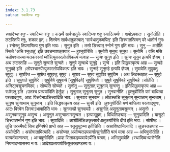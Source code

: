 ```yaml
---
index: 3.1.73
sutra: स्वादिभ्यः श्नुः

---
```

_स्वादिभ्यः श्नुः_ - स्वादिभ्यः श्नुः । कत्र्रर्थे सार्वधातुके स्वादिभ्यः श्नुः स्यादित्यर्थः । शपोऽपवादः । सुनोतीति । लटस्तिपि श्नुः, शकार इत् । शित्त्वेन सार्वधातुकत्वात् 'सार्वधातुकमपित्' इति ङित्त्वातत्स्मिन् परे धातोर्न गुणः । श्नोस्तु तिपमाश्रित्य गुण इति भावः । सुनुत इति । तसो ङित्त्वात् स्नोर्न गुण इति भावः । सुनु —  अतीति स्थिते 'अचि श्नुधातु' इति उवङमाशङ्क्याह —  हुश्नुवोरिति । सुनोषि सुनुथः सुनुथ । सुनोमि । वसि मसि चलोपश्चास्यान्यतकरस्यां म्वो॑रित्युकारलोपविकल्पं मत्वाह —  सुन्वः सुनुव इति । सुन्मः सुनुम इत्यपि ज्ञेयम् । अथ लटस्तङि —  सुनुते सुन्वाते सुन्वते । सुनुषे सुन्वाथे सुनुद्वे । सुन्वे । इति सिद्धवत्कृत्य आह —  सुन्वहे सुनुवहे इति ।लोपश्चास्ये॑त्युकारलोपविकल्प इति भावः । सुन्महे सुनुमहे इत्यपि ज्ञेयम् । सुषावेति.सुषुवतुः सुषुवुः । सुषविथ — सुषोथ सुषुवथुः सुषुव । सुषाव — सुषव सुषुविव सुषुविम । अथ लिटस्तह्राह —  सुषुवे इति । सुषुवाते सुषुविरे । सुषुविषे सुषुवाथे [सुषुविढवे] सुषुविधवे । सुषुवे सुषुविवहे सुषुविमहे ।सोतेति । अनिट्त्वसूचनमिदम् । सोष्यति सोष्यते । सुनोतु — सुनुतात् सुनुताम् सुन्वन्तु । इतिसिद्धवत्कृत्य आह —  स#उनु इति ।उतश्च प्रत्यया॑दिति हेर्लुक् । सुनुतात् सुनुतम् सुनुत । सुनवानीति ।हुश्नुवो॑रिति यणं बाधित्वा परत्वाद्गुणः, आटः पित्तवेनाऽङित्त्वादिति भावः । सुनवाव सुनवाम । लोटस्तङि सुनुताम् सुन्वाताम् सुन्वताम् । सुनुष्व सुन्वाथाम् सुनुध्वम् । इति सिद्धवत्कृत्य आह —  सुनवै इति ।हुश्नुवो॑रिति यणं बाधित्वा परत्वाद्गुणः, आटः पित्त्वेन ङित्त्वाऽभावादिति भावः । सुनवावहै सुनवामहै । असुनोत् असुनुतामसुन्वन् । असुनोः । असुनवमसुनुव असुन्व । असुनुत असुन्वातामसुन्वत । इत्याद्यूह्रम् । विधिलिङ्याह —  सुनुयादिति । यासुटो ङित्त्वात्श्नोर्न गुण इति भावः । सूयादिति । आशीर्लिङिअकृत्सार्वधातुकयो॑रिति दीर्घ इति भावः । सोषीष्ट । लुङि परस्मैपदे सिच इण्निषेधे प्राप्ते आह —  स्तुसुधूञ्भ्य इतीडिति । असाविष्टामित्यादि । लुङस्तङ्याह — असोष्टेति । असोषातामित्यादि । असोष्यत् असोष्यतउपसर्गात्सुनोती॑ति षत्वं मत्वा आह —  अभिषुणोतीति । षात्पर्तवाण्णत्वम् । अभ्यषुणोदिति ।प्राक् सितादड्व्यवायेऽपी॑ति षत्वम् । अभिसुषावेति ।स्थादिष्वभ्यासेने॑ति नियमादभ्यासस्य न षः ।आदेशप्रत्यययो॑रित्युत्तरखण्डस्य षः ।